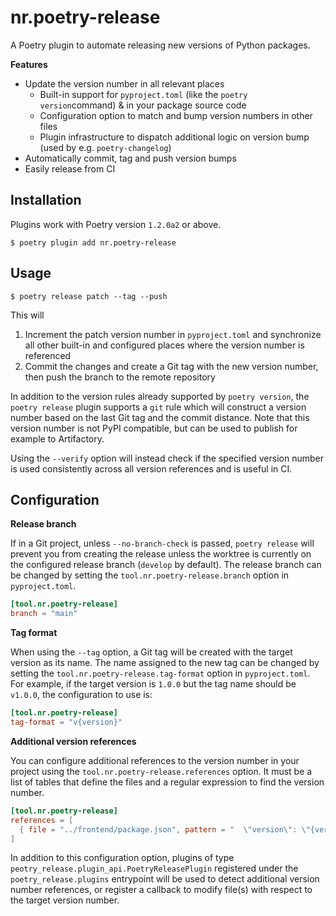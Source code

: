 # nr.poetry-release

A Poetry plugin to automate releasing new versions of Python packages.

__Features__

* Update the version number in all relevant places
  * Built-in support for `pyproject.toml` (like the `poetry version`command) & in your package source code
  * Configuration option to match and bump version numbers in other files
  * Plugin infrastructure to dispatch additional logic on version bump (used by e.g. `poetry-changelog`)
* Automatically commit, tag and push version bumps
* Easily release from CI

## Installation

Plugins work with Poetry version `1.2.0a2` or above.

    $ poetry plugin add nr.poetry-release

## Usage

    $ poetry release patch --tag --push

This will

1. Increment the patch version number in `pyproject.toml` and synchronize all other built-in and configured places
   where the version number is referenced
2. Commit the changes and create a Git tag with the new version number, then push the branch to the remote repository

In addition to the version rules already supported by `poetry version`, the `poetry release` plugin supports a `git`
rule which will construct a version number based on the last Git tag and the commit distance. Note that this version
number is not PyPI compatible, but can be used to publish for example to Artifactory.

Using the `--verify` option will instead check if the specified version number is used consistently across all version
references and is useful in CI.

## Configuration

__Release branch__

If in a Git project, unless `--no-branch-check` is passed, `poetry release` will prevent you from creating the
release unless the worktree is currently on the configured release branch (`develop` by default). The release
branch can be changed by setting the `tool.nr.poetry-release.branch` option in `pyproject.toml`.

```toml
[tool.nr.poetry-release]
branch = "main"
```

__Tag format__

When using the `--tag` option, a Git tag will be created with the target version as its name. The name assigned to the
new tag can be changed by setting the `tool.nr.poetry-release.tag-format` option in `pyproject.toml`. For example, if the
target version is `1.0.0` but the tag name should be `v1.0.0`, the configuration to use is:

```toml
[tool.nr.poetry-release]
tag-format = "v{version}"
```

__Additional version references__

You can configure additional references to the version number in your project using the `tool.nr.poetry-release.references`
option. It must be a list of tables that define the files and a regular expression to find the version number.

```toml
[tool.nr.poetry-release]
references = [
  { file = "../frontend/package.json", pattern = "  \"version\": \"{version}\"," }
]
```

In addition to this configuration option, plugins of type `peotry_release.plugin_api.PoetryReleasePlugin` registered
under the `poetry_release.plugins` entrypoint will be used to detect additional version number references, or register
a callback to modify file(s) with respect to the target version number.
